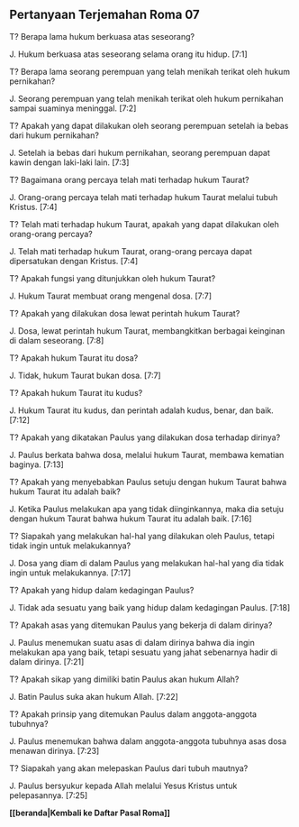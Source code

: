 ﻿## Pertanyaan Terjemahan Roma 07 ##

T? Berapa lama hukum berkuasa atas seseorang?

J. Hukum berkuasa atas seseorang selama orang itu hidup. [7:1]

T? Berapa lama seorang perempuan yang telah menikah terikat oleh hukum pernikahan?

J. Seorang perempuan yang telah menikah terikat oleh hukum pernikahan sampai suaminya meninggal. [7:2]

T? Apakah yang dapat dilakukan oleh seorang perempuan setelah ia bebas dari hukum pernikahan?

J. Setelah ia bebas dari hukum pernikahan, seorang perempuan dapat kawin dengan laki-laki lain. [7:3]

T? Bagaimana orang percaya telah mati terhadap hukum Taurat?

J. Orang-orang percaya telah mati terhadap hukum Taurat melalui tubuh Kristus. [7:4]

T? Telah mati terhadap hukum Taurat, apakah yang dapat dilakukan oleh orang-orang percaya?

J. Telah mati terhadap hukum Taurat, orang-orang percaya dapat dipersatukan dengan Kristus. [7:4]

T? Apakah fungsi yang ditunjukkan oleh hukum Taurat?

J. Hukum Taurat membuat orang mengenal dosa. [7:7]

T? Apakah yang dilakukan dosa lewat perintah hukum Taurat?

J. Dosa, lewat perintah hukum Taurat, membangkitkan berbagai keinginan di dalam seseorang. [7:8]

T? Apakah hukum Taurat itu dosa?

J. Tidak, hukum Taurat bukan dosa. [7:7]

T? Apakah hukum Taurat itu kudus?

J. Hukum Taurat itu kudus, dan perintah adalah kudus, benar, dan baik. [7:12]

T? Apakah yang dikatakan Paulus yang dilakukan dosa terhadap dirinya?

J. Paulus berkata bahwa dosa, melalui hukum Taurat, membawa kematian baginya. [7:13]

T? Apakah yang menyebabkan Paulus setuju dengan hukum Taurat bahwa hukum Taurat itu adalah baik?

J. Ketika Paulus melakukan apa yang tidak diinginkannya, maka dia setuju dengan hukum Taurat bahwa hukum Taurat itu adalah baik. [7:16]

T? Siapakah yang melakukan hal-hal yang dilakukan oleh Paulus, tetapi tidak ingin untuk melakukannya?

J. Dosa yang diam di dalam Paulus yang melakukan hal-hal yang dia tidak ingin untuk melakukannya. [7:17]

T? Apakah yang hidup dalam kedagingan Paulus?

J. Tidak ada sesuatu yang baik yang hidup dalam kedagingan Paulus. [7:18]

T? Apakah asas yang ditemukan Paulus yang bekerja di dalam dirinya?

J. Paulus menemukan suatu asas di dalam dirinya bahwa dia ingin melakukan apa yang baik, tetapi sesuatu yang jahat sebenarnya hadir di dalam dirinya. [7:21]

T? Apakah sikap yang dimiliki batin Paulus akan hukum Allah?

J. Batin Paulus suka akan hukum Allah. [7:22]

T? Apakah prinsip yang ditemukan Paulus dalam anggota-anggota tubuhnya?

J. Paulus menemukan bahwa dalam anggota-anggota tubuhnya asas dosa menawan dirinya. [7:23]

T? Siapakah yang akan melepaskan Paulus dari tubuh mautnya?

J. Paulus bersyukur kepada Allah melalui Yesus Kristus untuk pelepasannya. [7:25]

__[[beranda|Kembali ke Daftar Pasal Roma]]__

